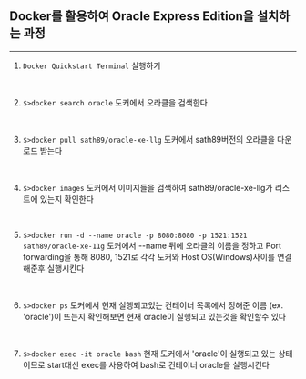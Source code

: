 ## **Docker를 활용하여 Oracle Express Edition을 설치하는 과정**
-----

1. `Docker Quickstart Terminal` 실행하기
<br />

2. `$>docker search oracle`
 도커에서 오라클을 검색한다
<br />

3. `$>docker pull sath89/oracle-xe-llg`
 도커에서 sath89버전의 오라클을 다운로드 받는다
<br />    
    
4. `$>docker images`
 도커에서 이미지들을 검색하여 sath89/oracle-xe-llg가 리스트에 있는지 확인한다
<br />    
    
5. `$>docker run -d --name oracle -p 8080:8080 -p 1521:1521 sath89/oracle-xe-11g`
 도커에서 --name 뒤에 오라클의 이름을 정하고 Port forwarding을 통해 8080, 1521로 각각 도커와 Host OS(Windows)사이를 연결해준후 실행시킨다
<br />    
    
6. `$>docker ps`
 도커에서 현재 실행되고있는 컨테이너 목록에서 정해준 이름 (ex. 'oracle')이 뜨는지 확인해보면 현재 oracle이 실행되고 있는것을 확인할수 있다
<br />

7. `$>docker exec -it oracle bash`
 현재 도커에서 'oracle'이 실행되고 있는 상태이므로 start대신 exec를 사용하여 bash로 컨테이너 oracle을 실행시킨다
<br />
    
